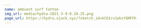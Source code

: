 ```yaml
---
name: ambient surf tattoo
img_url: media/hydra-2021-3-9-0.19.25.png
page_url: https://hydra.ojack.xyz/?sketch_id=kCO1rv1wkzYGMFFh
---
```


